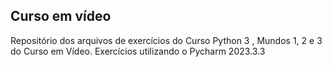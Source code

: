 ## Curso em vídeo

Repositório dos arquivos de exercícios do Curso Python 3 , Mundos 1, 2 e 3 do Curso em Vídeo.
Exercícios utilizando o Pycharm 2023.3.3
